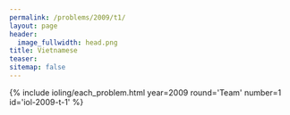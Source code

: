```yaml
---
permalink: /problems/2009/t1/
layout: page
header:
  image_fullwidth: head.png
title: Vietnamese
teaser: 
sitemap: false
---
```


{% include ioling/each_problem.html year=2009 round='Team' number=1 id='iol-2009-t-1' %}